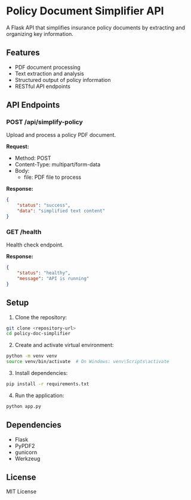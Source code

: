 # Policy Document Simplifier API

A Flask API that simplifies insurance policy documents by extracting and organizing key information.

## Features

- PDF document processing
- Text extraction and analysis
- Structured output of policy information
- RESTful API endpoints

## API Endpoints

### POST /api/simplify-policy
Upload and process a policy PDF document.

**Request:**
- Method: POST
- Content-Type: multipart/form-data
- Body: 
  - file: PDF file to process

**Response:**
```json
{
    "status": "success",
    "data": "simplified text content"
}
```

### GET /health
Health check endpoint.

**Response:**
```json
{
    "status": "healthy",
    "message": "API is running"
}
```

## Setup

1. Clone the repository:
```bash
git clone <repository-url>
cd policy-doc-simplifier
```

2. Create and activate virtual environment:
```bash
python -m venv venv
source venv/bin/activate  # On Windows: venv\Scripts\activate
```

3. Install dependencies:
```bash
pip install -r requirements.txt
```

4. Run the application:
```bash
python app.py
```

## Dependencies

- Flask
- PyPDF2
- gunicorn
- Werkzeug

## License

MIT License 